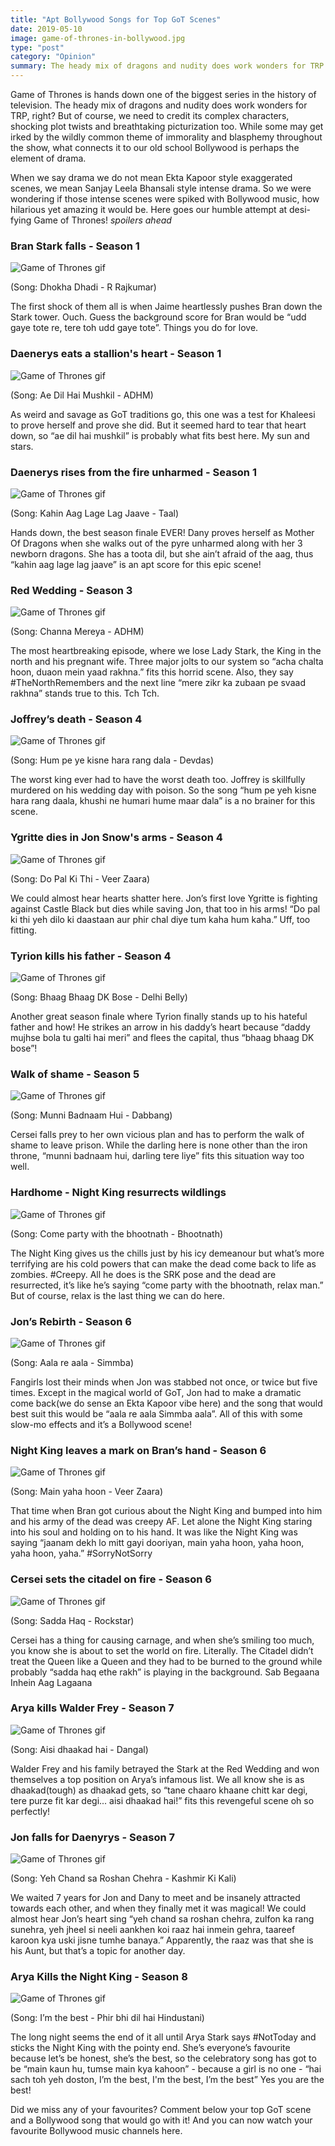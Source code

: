 ```yaml
---
title: "Apt Bollywood Songs for Top GoT Scenes"
date: 2019-05-10
image: game-of-thrones-in-bollywood.jpg
type: "post"
category: "Opinion"
summary: The heady mix of dragons and nudity does work wonders for TRP. But what connects it to our old school Bollywood is perhaps the element of drama.
---
```


Game of Thrones is hands down one of the biggest series in the history of television. The heady mix of dragons and nudity does work wonders for TRP, right? But of course, we need to credit its complex characters, shocking plot twists and breathtaking picturization too. While some may get irked by the wildly common theme of immorality and blasphemy throughout the show, what connects it to our old school Bollywood is perhaps the element of drama.

When we say drama we do not mean Ekta Kapoor style exaggerated scenes, we mean Sanjay Leela Bhansali style intense drama. So we were wondering if those intense scenes were spiked with Bollywood music, how hilarious yet amazing it would be.
Here goes our humble attempt at desi-fying Game of Thrones! *spoilers ahead*

<h3>Bran Stark falls - Season 1</h3>

<img src="https://media.giphy.com/media/UF9Q5ZF878mE8/giphy.gif" alt="Game of Thrones gif"/>

(Song: Dhokha Dhadi - R Rajkumar)

The first shock of them all is when Jaime heartlessly pushes Bran down the Stark tower. Ouch. Guess the background score for Bran would be “udd gaye tote re, tere toh udd gaye tote”. Things you do for love.

<h3>Daenerys eats a stallion's heart - Season 1</h3>

<img src="https://media.giphy.com/media/yVc1AEPAXNeGQ/giphy.gif" alt="Game of Thrones gif"/>

(Song: Ae Dil Hai Mushkil - ADHM)

As weird and savage as GoT traditions go, this one was a test for Khaleesi to prove herself and prove she did. But it seemed hard to tear that heart down, so “ae dil hai mushkil” is probably what fits best here. My sun and stars.

<h3>Daenerys rises from the fire unharmed - Season 1</h3>

<img src="https://media.giphy.com/media/xT9DPHnAqity8Zg6eQ/giphy.gif" alt="Game of Thrones gif"/>

(Song: Kahin Aag Lage Lag Jaave - Taal)

Hands down, the best season finale EVER! Dany proves herself as Mother Of Dragons when she walks out of the pyre unharmed along with her 3 newborn dragons. She has a toota dil, but she ain’t afraid of the aag, thus “kahin aag lage lag jaave” is an apt score for this epic scene!

<h3>Red Wedding - Season 3</h3>

<img src="https://media.giphy.com/media/Rr5TUtG5mPWc8/giphy.gif" alt="Game of Thrones gif"/>

(Song: Channa Mereya - ADHM)

The most heartbreaking episode, where we lose Lady Stark, the King in the north and his pregnant wife. Three major jolts to our system so “acha chalta hoon, duaon mein yaad rakhna.” fits this horrid scene. Also, they say #TheNorthRemembers and the next line “mere zikr ka zubaan pe svaad rakhna” stands true to this. Tch Tch.

<h3>Joffrey’s death - Season 4</h3>

<img src="https://media.giphy.com/media/ohoo0330sUlTq/giphy.gif" alt="Game of Thrones gif"/>

(Song: Hum pe ye kisne hara rang dala - Devdas)

The worst king ever had to have the worst death too. Joffrey is skillfully murdered on his wedding day with poison. So the song “hum pe yeh kisne hara rang daala, khushi ne humari hume maar dala” is a no brainer for this scene.

<h3>Ygritte dies in Jon Snow's arms - Season 4</h3>

<img src="https://media.giphy.com/media/OP9w62jtHeolG/giphy.gif" alt="Game of Thrones gif"/>

(Song: Do Pal Ki Thi - Veer Zaara)

We could almost hear hearts shatter here. Jon’s first love Ygritte is fighting against Castle Black but dies while saving Jon, that too in his arms! “Do pal ki thi yeh dilo ki daastaan aur phir chal diye tum kaha hum kaha.” Uff, too fitting.

<h3>Tyrion kills his father - Season 4</h3>

<img src="https://media.giphy.com/media/T5CaaGopqPXBS/giphy.gif" alt="Game of Thrones gif"/>

(Song: Bhaag Bhaag DK Bose - Delhi Belly)

Another great season finale where Tyrion finally stands up to his hateful father and how! He strikes an arrow in his daddy’s heart because “daddy mujhse bola tu galti hai meri” and flees the capital, thus “bhaag bhaag DK bose”!

<h3>Walk of shame - Season 5</h3>

<img src="https://media.giphy.com/media/bEvzhXO8qWMyQ/giphy.gif" alt="Game of Thrones gif"/>

(Song: Munni Badnaam Hui - Dabbang)

Cersei falls prey to her own vicious plan and has to perform the walk of shame to leave prison. While the darling here is none other than the iron throne, “munni badnaam hui, darling tere liye” fits this situation way too well.

<h3>Hardhome - Night King resurrects wildlings</h3>

<img src="https://media.giphy.com/media/3o85xlO10JSub49oiI/giphy.gif" alt="Game of Thrones gif"/>

(Song: Come party with the bhootnath - Bhootnath)

The Night King gives us the chills just by his icy demeanour but what’s more terrifying are his cold powers that can make the dead come back to life as zombies. #Creepy. All he does is the SRK pose and the dead are resurrected, it’s like he’s saying “come party with the bhootnath, relax man.” But of course, relax is the last thing we can do here.

<h3>Jon’s Rebirth - Season 6</h3>

<img src="https://media.giphy.com/media/3o7qE2fiT5seO2lIre/giphy.gif" alt="Game of Thrones gif"/>

(Song: Aala re aala - Simmba)

Fangirls lost their minds when Jon was stabbed not once, or twice but five times. Except in the magical world of GoT, Jon had to make a dramatic come back(we do sense an Ekta Kapoor vibe here) and the song that would best suit this would be “aala re aala Simmba aala”. All of this with some slow-mo effects and it’s a Bollywood scene!

<h3>Night King leaves a mark on Bran’s hand - Season 6</h3>

<img src="https://media.giphy.com/media/3oD3YwXJVuNv6pjXna/giphy.gif" alt="Game of Thrones gif"/>

(Song: Main yaha hoon - Veer Zaara)

That time when Bran got curious about the Night King and bumped into him and his army of the dead was creepy AF. Let alone the Night King staring into his soul and holding on to his hand. It was like the Night King was saying “jaanam dekh lo mitt gayi dooriyan, main yaha hoon, yaha hoon, yaha hoon, yaha.” #SorryNotSorry

<h3>Cersei sets the citadel on fire - Season 6</h3>

<img src="https://media.giphy.com/media/l41YedIbenuBH6ljO/giphy.gif" alt="Game of Thrones gif"/>

(Song: Sadda Haq - Rockstar)

Cersei has a thing for causing carnage, and when she’s smiling too much, you know she is about to set the world on fire. Literally. The Citadel didn’t treat the Queen like a Queen and they had to be burned to the ground while probably “sadda haq ethe rakh” is playing in the background. Sab Begaana Inhein Aag Lagaana

<h3>Arya kills Walder Frey - Season 7</h3>

<img src="https://media1.popsugar-assets.com/files/thumbor/pXaF2OniG8ztDrfggrOgYsWNoXY/fit-in/1200x630/filters:format_auto-!!-:strip_icc-!!-:fill-!white!-/2017/08/28/954/n/1922283/3ff6253b6352ba82_wigs/i/Lothar-Frey-Black-Walder-Rivers.gif" alt="Game of Thrones gif"/>

(Song: Aisi dhaakad hai - Dangal)

Walder Frey and his family betrayed the Stark at the Red Wedding and won themselves a top position on Arya’s infamous list. We all know she is as dhaakad(tough) as dhaakad gets, so “tane chaaro khaane chitt kar degi, tere purze fit kar degi... aisi dhaakad hai!” fits this revengeful scene oh so perfectly!

<h3>Jon falls for Daenyrys - Season 7</h3>

<img src="https://media.giphy.com/media/3o7aCUgUphnpOThjCo/giphy.gif" alt="Game of Thrones gif"/>

(Song: Yeh Chand sa Roshan Chehra - Kashmir Ki Kali)

We waited 7 years for Jon and Dany to meet and be insanely attracted towards each other, and when they finally met it was magical! We could almost hear Jon’s heart sing “yeh chand sa roshan chehra, zulfon ka rang sunehra, yeh jheel si neeli aankhen koi raaz hai inmein gehra, taareef karoon kya uski jisne tumhe banaya.” Apparently, the raaz was that she is his Aunt, but that’s a topic for another day.

<h3>Arya Kills the Night King - Season 8</h3>

<img src="https://media.giphy.com/media/PijQYJbk0NJgygGYgg/giphy.gif" alt="Game of Thrones gif"/>

(Song: I’m the best - Phir bhi dil hai Hindustani)

The long night seems the end of it all until Arya Stark says #NotToday and sticks the Night King with the pointy end. She’s everyone’s favourite because let’s be honest, she’s the best, so the celebratory song has got to be “main kaun hu, tumse main kya kahoon” - because a girl is no one - “hai sach toh yeh doston, I’m the best, I'm the best, I’m the best”  Yes you are the best!

Did we miss any of your favourites? Comment below your top GoT scene and a Bollywood song that would go with it! And you can now watch your favourite Bollywood music channels here.
